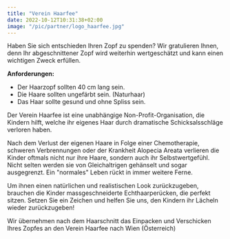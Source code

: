 ```yaml
---
title: "Verein Haarfee"
date: 2022-10-12T10:31:38+02:00
image: "/pic/partner/logo_haarfee.jpg"
---
```


Haben Sie sich entschieden Ihren Zopf zu spenden?
Wir gratulieren Ihnen, denn Ihr abgeschnittener Zopf wird weiterhin wertgeschätzt und kann einen wichtigen Zweck erfüllen.

**Anforderungen:**

- Der Haarzopf sollten 40 cm lang sein.
- Die Haare sollten ungefärbt sein. (Naturhaar)
- Das Haar sollte gesund und ohne Spliss sein.


Der Verein Haarfee ist eine unabhängige Non-Profit-Organisation, die Kindern hilft, welche ihr eigenes Haar durch dramatische Schicksalsschläge verloren haben.

Nach dem Verlust der eigenen Haare in Folge einer Chemotherapie, schweren Verbrennungen oder der Krankheit Alopecia Areata verlieren die Kinder oftmals nicht nur ihre Haare, sondern auch ihr Selbstwertgefühl. Nicht selten werden sie von Gleichaltrigen gehänselt und sogar ausgegrenzt. Ein "normales" Leben rückt in immer weitere Ferne.

Um ihnen einen natürlichen und realistischen Look zurückzugeben, brauchen die Kinder massgeschneiderte Echthaarperücken, die perfekt sitzen.
Setzen Sie ein Zeichen und helfen Sie uns, den Kindern ihr Lächeln wieder zurückzugeben!

Wir übernehmen nach dem Haarschnitt das Einpacken und Verschicken Ihres Zopfes an den Verein Haarfee nach Wien (Österreich)
